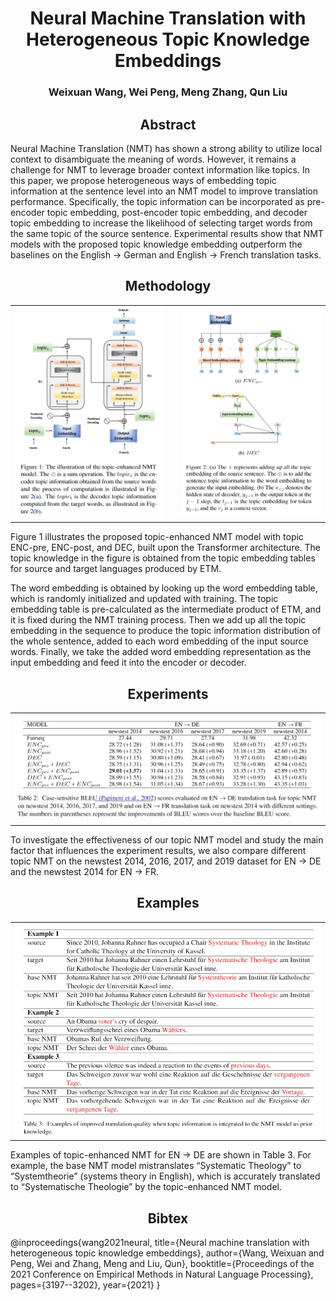 <h1 align=center>Neural Machine Translation with Heterogeneous Topic Knowledge Embeddings</h1>
<h3 align=center>Weixuan Wang, Wei Peng, Meng Zhang, Qun Liu</h3>
<h2 align=center>Abstract</h2>
Neural Machine Translation (NMT) has shown a strong ability to utilize local context to disambiguate the meaning of words. However, it remains a challenge for NMT to leverage broader context information like topics. In this paper, we propose heterogeneous ways of embedding topic information at the sentence level into an NMT model to improve translation performance. Specifically, the topic information can be incorporated as pre-encoder topic embedding, post-encoder topic embedding, and decoder topic embedding to increase the likelihood of selecting target words from the same topic of the source sentence. Experimental results show that NMT models with the proposed topic knowledge embedding outperform the baselines on the English → German and English → French translation tasks.

<h2 align=center>Methodology</h2>

<table>
<tr>
  <td width="50%" align="left" valign="middle"><img src="./fig1.png" alt="figure1"></td>
  <td width="3%"> </td>
  <td width="50%" align="left" valign="middle"><img src="./fig2.png" alt="figure1"></td>
</tr>
</table>

Figure 1 illustrates the proposed topic-enhanced NMT model with topic ENC-pre, ENC-post, and DEC, built upon the Transformer architecture. The topic knowledge in the figure is obtained from the topic embedding tables for source and target languages produced by ETM.

The word embedding is obtained by looking up the word embedding table, which is randomly initialized and updated with training. The topic embedding table is pre-calculated as the intermediate product of ETM, and it is fixed during the NMT training process. Then we add up all the topic embedding in the sequence to produce the topic information distribution of the whole sentence, added to each word embedding of the input source words. Finally, we take the added word embedding representation as the input embedding and feed it into the encoder or decoder.

<h2 align=center>Experiments</h2>

<table>
<tr>
  <td width="80%" align="middle" valign="middle"><img src="./table.png" alt="figure1"></td>
</tr>
</table>

To investigate the effectiveness of our topic NMT model and study the main factor that influences the experiment results, we also compare different topic NMT on the newstest 2014, 2016, 2017, and 2019 dataset for EN → DE and the newstest 2014 for EN → FR.

<h2 align=center>Examples</h2>

<table>
<tr>
  <td width="80%" align="middle" valign="middle"><img src="./example.png" alt="figure1"></td>
</tr>
</table>

Examples of topic-enhanced NMT for EN → DE are shown in Table 3. For example, the base NMT model mistranslates “Systematic Theology” to “Systemtheorie” (systems theory in English), which is accurately translated to “Systematische Theologie” by the topic-enhanced NMT model.

<h2 align=center>Bibtex </h2>

@inproceedings{wang2021neural,
  title={Neural machine translation with heterogeneous topic knowledge embeddings},
  author={Wang, Weixuan and Peng, Wei and Zhang, Meng and Liu, Qun},
  booktitle={Proceedings of the 2021 Conference on Empirical Methods in Natural Language Processing},
  pages={3197--3202},
  year={2021}
}
```
